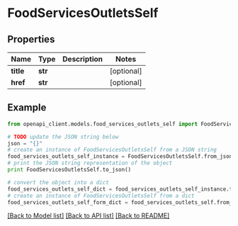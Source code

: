 # FoodServicesOutletsSelf


## Properties

Name | Type | Description | Notes
------------ | ------------- | ------------- | -------------
**title** | **str** |  | [optional] 
**href** | **str** |  | [optional] 

## Example

```python
from openapi_client.models.food_services_outlets_self import FoodServicesOutletsSelf

# TODO update the JSON string below
json = "{}"
# create an instance of FoodServicesOutletsSelf from a JSON string
food_services_outlets_self_instance = FoodServicesOutletsSelf.from_json(json)
# print the JSON string representation of the object
print FoodServicesOutletsSelf.to_json()

# convert the object into a dict
food_services_outlets_self_dict = food_services_outlets_self_instance.to_dict()
# create an instance of FoodServicesOutletsSelf from a dict
food_services_outlets_self_form_dict = food_services_outlets_self.from_dict(food_services_outlets_self_dict)
```
[[Back to Model list]](../README.md#documentation-for-models) [[Back to API list]](../README.md#documentation-for-api-endpoints) [[Back to README]](../README.md)


